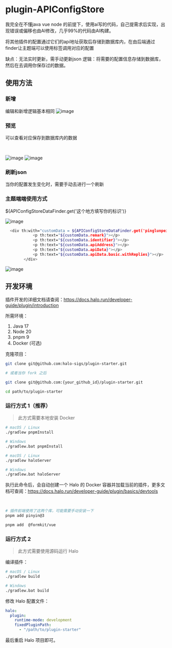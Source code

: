 # plugin-APIConfigStore

我完全在不懂java vue node 的前提下，使用ai写的代码，自己提需求后实现，出现错误或偏移也由AI修改，几乎99%的代码由AI构建。


将其他插件的配置通过它们的api地址获取后存储到数据库内，在由后端通过finder让主题端可以使用标签调用对应的配置

缺点：无法实时更新，需手动更新json
逻辑：将需要的配置信息存储到数据库，然后在去调用你保存过的数据。

## 使用方法

### 新增

编辑和新增逻辑基本相同
![image](https://github.com/user-attachments/assets/b51c5c01-e8b9-4521-ba48-3183f90b834b)

### 预览 

可以查看对应保存到数据库内的数据

<br/>

![image](https://github.com/user-attachments/assets/cd5d8bba-7c1b-4dea-bfe9-6ea6b55b5766)
![image](https://github.com/user-attachments/assets/004b75f0-9c9a-48a3-8f43-6d63135d3cd3)

### 刷新json

当你的配置发生变化时，需要手动去进行一个刷新

### 主题端端使用方式

${APIConfigStoreDataFinder.get('这个地方填写你的标识')}

![image](https://github.com/user-attachments/assets/0704d52b-e4b6-40df-b537-7f5cd524ae05)


```sh
  <div th:with="customData = ${APIConfigStoreDataFinder.get('pinglunpeizhi')}">
            <p th:text="${customData.remark}"></p>
            <p th:text="${customData.identifier}"></p>
            <p th:text="${customData.apiAddress}"></p>
            <p th:text="${customData.apiData}"></p>
            <p th:text="${customData.apiData.basic.withReplies}"></p>
        </div>
```
![image](https://github.com/user-attachments/assets/85fe075c-5bff-4972-8383-45598598b09a)


## 开发环境

插件开发的详细文档请查阅：<https://docs.halo.run/developer-guide/plugin/introduction>

所需环境：

1. Java 17
2. Node 20
3. pnpm 9
4. Docker (可选)

克隆项目：

```sh
git clone git@github.com:halo-sigs/plugin-starter.git

# 或者当你 fork 之后

git clone git@github.com:{your_github_id}/plugin-starter.git
```

```sh
cd path/to/plugin-starter
```

### 运行方式 1（推荐）

> 此方式需要本地安装 Docker

```sh
# macOS / Linux
./gradlew pnpmInstall

# Windows
./gradlew.bat pnpmInstall 
```

```sh
# macOS / Linux
./gradlew haloServer

# Windows
./gradlew.bat haloServer
```

执行此命令后，会自动创建一个 Halo 的 Docker 容器并加载当前的插件，更多文档可查阅：<https://docs.halo.run/developer-guide/plugin/basics/devtools>

<br/>

```sh
# 插件前端使用了这两个库，可能需要手动安装一下
pnpm add pinyin@3

pnpm add  @formkit/vue
```

### 运行方式 2

> 此方式需要使用源码运行 Halo

编译插件：

```sh
# macOS / Linux
./gradlew build

# Windows
./gradlew.bat build
```

修改 Halo 配置文件：

```yaml
halo:
  plugin:
    runtime-mode: development
    fixedPluginPath:
      - "/path/to/plugin-starter"
```

最后重启 Halo 项目即可。
